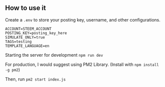 ## How to use it

Create a `.env` to store your posting key, username, and other configurations.

```
ACCOUNT=STEEM_ACCOUNT
POSTING_KEY=posting_key_here
SIMULATE_ONLY=true
TAGS=testing
TEMPLATE_LANGUAGE=en
```

Starting the server for development `npm run dev`

For production, I would suggest using PM2 Library. (Install with `npm install -g pm2`)

Then, run `pm2 start index.js`
